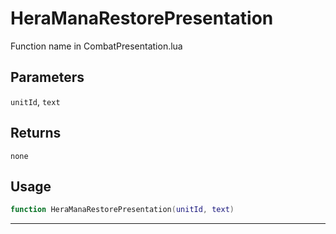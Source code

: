 # HeraManaRestorePresentation
Function name in CombatPresentation.lua
## Parameters
`unitId`, `text`
## Returns
`none`
## Usage
```lua
function HeraManaRestorePresentation(unitId, text)
```
---
